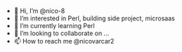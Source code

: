 - 👋 Hi, I’m @nico-8
- 👀 I’m interested in Perl, building side project, microsaas
- 🌱 I’m currently learning Perl
- 💞️ I’m looking to collaborate on ...
- 📫 How to reach me @nicovarcar2

<!---
nico-8/nico-8 is a ✨ special ✨ repository because its `README.md` (this file) appears on your GitHub profile.
You can click the Preview link to take a look at your changes.
--->
